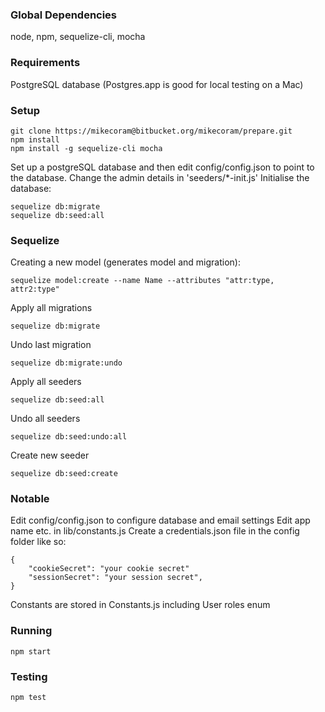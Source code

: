 ### Global Dependencies
node,
npm,
sequelize-cli,
mocha

### Requirements
PostgreSQL database (Postgres.app is good for local testing on a Mac)

### Setup
~~~~ 
git clone https://mikecoram@bitbucket.org/mikecoram/prepare.git
npm install
npm install -g sequelize-cli mocha
~~~~
Set up a postgreSQL database and then edit config/config.json to point to the database.
Change the admin details in 'seeders/*-init.js'
Initialise the database:
~~~~
sequelize db:migrate
sequelize db:seed:all
~~~~

### Sequelize
Creating a new model (generates model and migration):
~~~~
sequelize model:create --name Name --attributes "attr:type, attr2:type"
~~~~

Apply all migrations
~~~~
sequelize db:migrate
~~~~

Undo last migration
~~~~
sequelize db:migrate:undo
~~~~

Apply all seeders
~~~~
sequelize db:seed:all
~~~~

Undo all seeders
~~~~
sequelize db:seed:undo:all
~~~~

Create new seeder
~~~~
sequelize db:seed:create
~~~~

### Notable
Edit config/config.json to configure database and email settings
Edit app name etc. in lib/constants.js
Create a credentials.json file in the config folder like so:
~~~~
{
    "cookieSecret": "your cookie secret"
    "sessionSecret": "your session secret",
}
~~~~
Constants are stored in Constants.js including User roles enum

### Running
~~~~
npm start
~~~~

### Testing
~~~~
npm test
~~~~